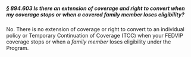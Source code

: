 ##### § 894.603 Is there an extension of coverage and right to convert when my coverage stops or when a covered family member loses eligibility? #####

No. There is no extension of coverage or right to convert to an individual policy or Temporary Continuation of Coverage (TCC) when your FEDVIP coverage stops or when a *family member* loses eligibility under the Program.